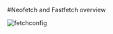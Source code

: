 #Neofetch and Fastfetch overview

![fetchconfig](https://github.com/user-attachments/assets/a2f04309-ac1e-43f9-97d2-361702e392d3)

